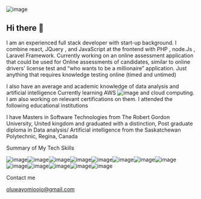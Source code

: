 ![image](https://github.com/user-attachments/assets/f465e878-8fd8-4306-92d9-3e68a2eb4f5e)




## Hi there 👋

I am an experienced full stack developer with start-up background. I combine react, JQuery , and JavaScript at the frontend with PHP , node.Js , Laravel Framework. 
Currently working on an online assessment application that could be used for Online assessments of candidates, similar to online drivers' license test and “who wants to be a millionaire” application. Just anything that requires knowledge testing online (timed and untimed)


I also have an average and academic knowledge of data analysis and artificial intelligence
Currently learning AWS  ![image](https://github.com/user-attachments/assets/19ccdd28-f39c-4771-860b-79a4eaa0b134)
and cloud computing. I am also working on relevant certifications on them. 
I attended the following educational institutions 


I have Masters in Software Technologies from The Robert Gordon University, United kingdom and graduated with a distinction, 
Post graduate diploma in Data analysis/ Artificial intelligence from the Saskatchewan Polytechnic, Regina, Canada 



Summary of My Tech Skills 

![image](https://github.com/user-attachments/assets/24b0227e-3096-4e8f-b209-fc7f99fc68bc)![image](https://github.com/user-attachments/assets/7ac78ef5-b89f-48a3-a82a-42f986166f73)![image](https://github.com/user-attachments/assets/8f239c1f-172c-4d07-b0b9-83e508c229f2)![image](https://github.com/user-attachments/assets/4697677a-4594-47ff-966d-605a0e94d1ba)![image](https://github.com/user-attachments/assets/4bc3509a-8b78-4966-ba64-e5bc4324bd05)![image](https://github.com/user-attachments/assets/432127cf-055e-4a7e-bbe8-53bcdba75ce4)![image](https://github.com/user-attachments/assets/f8f7766f-5640-47b8-9135-bcd854e947bd)![image](https://github.com/user-attachments/assets/0b53ae36-6a24-423d-8e7c-a3e79179cc7d)![image](https://github.com/user-attachments/assets/99990d0f-975c-4460-9a7e-435610860b35)![image](https://github.com/user-attachments/assets/9bb30826-1e15-4a37-a7fb-99d322b06063)![image](https://github.com/user-attachments/assets/689caa06-a0b1-4a7c-a37b-ec7f9de76fb5)![image](https://github.com/user-attachments/assets/eeee912c-a2b0-4f68-9a0d-79821c5fd6d3)![image](https://github.com/user-attachments/assets/c3530db6-335d-49da-8d11-bc4a49a0623b)

Contact me

oluwayomioojo@gmail.com 
